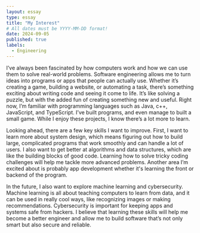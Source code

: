 ```yaml
---
layout: essay
type: essay
title: "My Interest"
# All dates must be YYYY-MM-DD format!
date: 2024-09-05
published: true
labels:
  - Engineering
---
```




I’ve always been fascinated by how computers work and how we can use them to solve real-world problems. Software engineering allows me to turn ideas into programs or apps that people can actually use. Whether it’s creating a game, building a website, or automating a task, there’s something exciting about writing code and seeing it come to life. It’s like solving a puzzle, but with the added fun of creating something new and useful.
Right now, I’m familiar with programming languages such as Java, c++, JavaScript, and TypeScript. I’ve built programs,  and even manage to built a small game. While I enjoy these projects, I know there’s a lot more to learn.

Looking ahead, there are a few key skills I want to improve. First, I want to learn more about system design, which means figuring out how to build large, complicated programs that work smoothly and can handle a lot of users. I also want to get better at algorithms and data structures, which are like the building blocks of good code. Learning how to solve tricky coding challenges will help me tackle more advanced problems. Another area I’m excited about is probably app development whether it's learning the front or backend of the program.

In the future, I also want to explore machine learning and cybersecurity. Machine learning is all about teaching computers to learn from data, and it can be used in really cool ways, like recognizing images or making recommendations. Cybersecurity is important for keeping apps and systems safe from hackers. I believe that learning these skills will help me become a better engineer and allow me to build software that’s not only smart but also secure and reliable.
